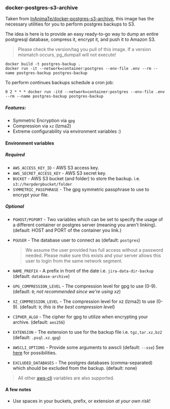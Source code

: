 ### docker-postgres-s3-archive

Taken from [InAnimaTe/docker-postgres-s3-archive](https://github.com/InAnimaTe/docker-postgres-s3-archive), this image has the necessary utilities for you to perform postgres backups to S3.

The idea is here is to provide an easy ready-to-go way to dump an entire postgresql database, compress it, encrypt it, and push it to Amazon S3.

> Please check the version/tag you pull of this image. If a version mismatch
> occurs, pg_dumpall will not execute!

```
docker build -t postgres-backup .
docker run -it --network=container:postgres --env-file .env --rm --name postgres-backup postgres-backup
```

To perform continues backups schedule a cron job:

```crontab
0 2 * * * docker run -itd --network=container:postgres --env-file .env --rm --name postgres-backup postgres-backup
```

##### Features:

- Symmetric Encryption via `gpg`
- Compression via `xz` (lzma2)
- Extreme configurability via environment variables :)

#### Environment variables

##### _Required_

- `AWS_ACCESS_KEY_ID` - AWS S3 access key.
- `AWS_SECRET_ACCESS_KEY` - AWS S3 secret key.
- `BUCKET` - AWS S3 bucket (and folder) to store the backup. i.e. `s3://herpderpbucket/folder`
- `SYMMETRIC_PASSPHRASE` - The gpg symmetric passphrase to use to encrypt your file.

##### _Optional_

- `PGHOST/PGPORT` - Two variables which can be set to specify the usage of a different container or postgres server (meaning you aren't linking). (default: HOST and PORT of the container you link.)
- `PGUSER` - The database user to connect as (default: `postgres`)

  > We assume the user provided has full access without a password needed. Please make sure this exists and your server allows this user to login from the same network segment.

- `NAME_PREFIX` - A prefix in front of the date i.e. `jira-data-dir-backup` (default: `database-archive`)
- `GPG_COMPRESSION_LEVEL` - The compression level for gpg to use (0-9). (default: `0`; _not recommended since we're using xz_)
- `XZ_COMPRESSION_LEVEL` - The compression level for xz (lzma2) to use (0-9). (default: `9`; _this is the best compression level_)
- `CIPHER_ALGO` - The cipher for gpg to utilize when encrypting your archive. (default: `aes256`)
- `EXTENSION` - The extension to use for the backup file i.e. `tgz,tar.xz,bz2` (default: `.psql.xz.gpg`)
- `AWSCLI_OPTIONS` - Provide some arguments to awscli (default: `--sse`) See [here](http://docs.aws.amazon.com/cli/latest/reference/s3/cp.html) for possibilities.
- `EXCLUDED_DATABASES` - The postgres databases (comma-separated) which should be excluded from the backup. (default: none)

> All other [aws-cli](https://github.com/aws/aws-cli) variables are also supported.

#### A few notes

- Use spaces in your buckets, prefix, or extension _at your own risk_!
